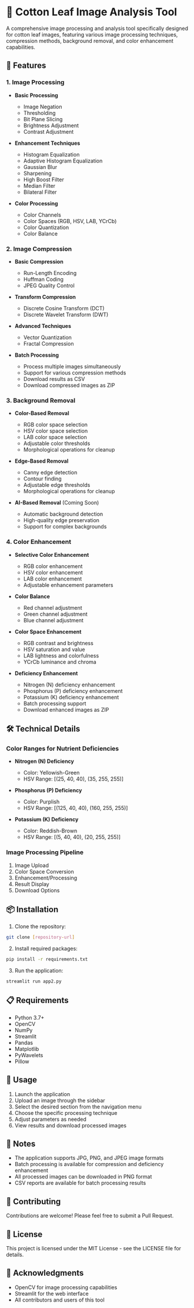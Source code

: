 # 🌿 Cotton Leaf Image Analysis Tool

A comprehensive image processing and analysis tool specifically designed for cotton leaf images, featuring various image processing techniques, compression methods, background removal, and color enhancement capabilities.

## 🚀 Features

### 1. Image Processing
- **Basic Processing**
  - Image Negation
  - Thresholding
  - Bit Plane Slicing
  - Brightness Adjustment
  - Contrast Adjustment

- **Enhancement Techniques**
  - Histogram Equalization
  - Adaptive Histogram Equalization
  - Gaussian Blur
  - Sharpening
  - High Boost Filter
  - Median Filter
  - Bilateral Filter

- **Color Processing**
  - Color Channels
  - Color Spaces (RGB, HSV, LAB, YCrCb)
  - Color Quantization
  - Color Balance

### 2. Image Compression
- **Basic Compression**
  - Run-Length Encoding
  - Huffman Coding
  - JPEG Quality Control

- **Transform Compression**
  - Discrete Cosine Transform (DCT)
  - Discrete Wavelet Transform (DWT)

- **Advanced Techniques**
  - Vector Quantization
  - Fractal Compression

- **Batch Processing**
  - Process multiple images simultaneously
  - Support for various compression methods
  - Download results as CSV
  - Download compressed images as ZIP

### 3. Background Removal
- **Color-Based Removal**
  - RGB color space selection
  - HSV color space selection
  - LAB color space selection
  - Adjustable color thresholds
  - Morphological operations for cleanup

- **Edge-Based Removal**
  - Canny edge detection
  - Contour finding
  - Adjustable edge thresholds
  - Morphological operations for cleanup

- **AI-Based Removal** (Coming Soon)
  - Automatic background detection
  - High-quality edge preservation
  - Support for complex backgrounds

### 4. Color Enhancement
- **Selective Color Enhancement**
  - RGB color enhancement
  - HSV color enhancement
  - LAB color enhancement
  - Adjustable enhancement parameters

- **Color Balance**
  - Red channel adjustment
  - Green channel adjustment
  - Blue channel adjustment

- **Color Space Enhancement**
  - RGB contrast and brightness
  - HSV saturation and value
  - LAB lightness and colorfulness
  - YCrCb luminance and chroma

- **Deficiency Enhancement**
  - Nitrogen (N) deficiency enhancement
  - Phosphorus (P) deficiency enhancement
  - Potassium (K) deficiency enhancement
  - Batch processing support
  - Download enhanced images as ZIP

## 🛠️ Technical Details

### Color Ranges for Nutrient Deficiencies
- **Nitrogen (N) Deficiency**
  - Color: Yellowish-Green
  - HSV Range: [(25, 40, 40), (35, 255, 255)]

- **Phosphorus (P) Deficiency**
  - Color: Purplish
  - HSV Range: [(125, 40, 40), (160, 255, 255)]

- **Potassium (K) Deficiency**
  - Color: Reddish-Brown
  - HSV Range: [(5, 40, 40), (20, 255, 255)]

### Image Processing Pipeline
1. Image Upload
2. Color Space Conversion
3. Enhancement/Processing
4. Result Display
5. Download Options

## 📦 Installation

1. Clone the repository:
```bash
git clone [repository-url]
```

2. Install required packages:
```bash
pip install -r requirements.txt
```

3. Run the application:
```bash
streamlit run app2.py
```

## 📋 Requirements
- Python 3.7+
- OpenCV
- NumPy
- Streamlit
- Pandas
- Matplotlib
- PyWavelets
- Pillow

## 🎯 Usage

1. Launch the application
2. Upload an image through the sidebar
3. Select the desired section from the navigation menu
4. Choose the specific processing technique
5. Adjust parameters as needed
6. View results and download processed images

## 📝 Notes
- The application supports JPG, PNG, and JPEG image formats
- Batch processing is available for compression and deficiency enhancement
- All processed images can be downloaded in PNG format
- CSV reports are available for batch processing results

## 🤝 Contributing
Contributions are welcome! Please feel free to submit a Pull Request.

## 📄 License
This project is licensed under the MIT License - see the LICENSE file for details.

## 🙏 Acknowledgments
- OpenCV for image processing capabilities
- Streamlit for the web interface
- All contributors and users of this tool